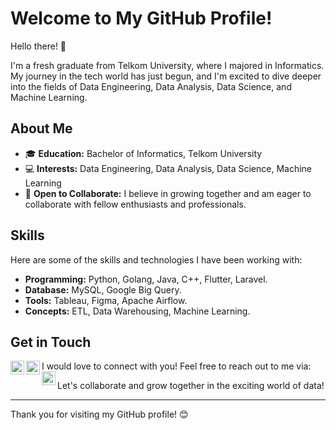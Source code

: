 # Welcome to My GitHub Profile!

Hello there! 👋

I'm a fresh graduate from Telkom University, where I majored in Informatics. My journey in the tech world has just begun, and I'm excited to dive deeper into the fields of Data Engineering, Data Analysis, Data Science, and Machine Learning.

## About Me

- 🎓 **Education:** Bachelor of Informatics, Telkom University
- 💻 **Interests:** Data Engineering, Data Analysis, Data Science, Machine Learning
- 🤝 **Open to Collaborate:** I believe in growing together and am eager to collaborate with fellow enthusiasts and professionals.

## Skills

Here are some of the skills and technologies I have been working with:

- **Programming:** Python, Golang, Java, C++, Flutter, Laravel.
- **Database:** MySQL, Google Big Query.
- **Tools:** Tableau, Figma, Apache Airflow.
- **Concepts:** ETL, Data Warehousing, Machine Learning.

## Get in Touch

I would love to connect with you! Feel free to reach out to me via:
[<img align="left" alt="codeSTACKr | Twitter" width="22px" src="https://cdn.jsdelivr.net/npm/simple-icons@v3/icons/twitter.svg" />][twitter]
[<img align="left" alt="codeSTACKr | LinkedIn" width="22px" src="https://cdn.jsdelivr.net/npm/simple-icons@v3/icons/linkedin.svg" />][linkedin]
[<img align="left" alt="codeSTACKr | Instagram" width="22px" src="https://cdn.jsdelivr.net/npm/simple-icons@v3/icons/instagram.svg" />][instagram]

[twitter]: https://twitter.com/mrezaadii
[instagram]: https://www.instagram.com/mrezaadii/
[linkedin]: https://www.linkedin.com/in/rezaadinugraha/



Let's collaborate and grow together in the exciting world of data!

---

Thank you for visiting my GitHub profile! 😊
